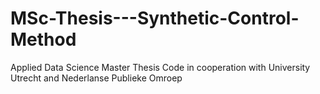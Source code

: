 # MSc-Thesis---Synthetic-Control-Method
Applied Data Science Master Thesis Code in cooperation with University Utrecht and Nederlanse Publieke Omroep
